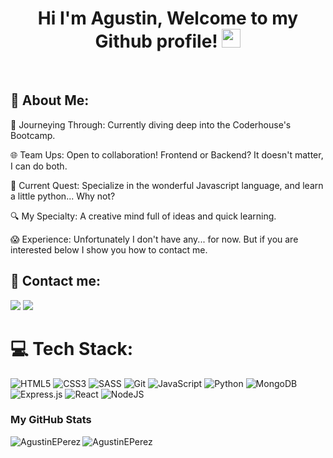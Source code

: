 <h1 align="center"> Hi I'm Agustin, Welcome to my Github profile! <img src="https://github.com/abdoachhoubi/abdoachhoubi/blob/main/gifs/Hi.gif" width="30"></h1>
<br>
<h2>💫 About Me:</h2>
<p>🚀 Journeying Through: Currently diving deep into the Coderhouse's Bootcamp.</p>
<p>🌐 Team Ups: Open to collaboration! Frontend or Backend? It doesn't matter, I can do both.</p>
<p>📘 Current Quest: Specialize in the wonderful Javascript language, and learn a little python... Why not?</p>
<p>🔍 My Specialty: A creative mind full of ideas and quick learning.</p>
<p>😱 Experience: Unfortunately I don't have any... for now. But if you are interested below I show you how to contact me.</p>

<h2>👀 Contact me:</h2>
<a target="_blank" href="https://www.linkedin.com/in/agust%C3%ADn-ezequiel-p%C3%A9rez-abb227287/"><img src="https://img.shields.io/badge/-LinkedIn-0077B5?style=for-the-badge&logo=Linkedin&logoColor=white"></img></a>
<a target="_blank" href="mailto:agusezeperez@gmail.com"><img src="https://img.shields.io/badge/-Gmail-D14836?style=for-the-badge&logo=Gmail&logoColor=white"></img></a>

# 💻 Tech Stack:
![HTML5](https://img.shields.io/badge/html5-%23E34F26.svg?style=for-the-badge&logo=html5&logoColor=white) ![CSS3](https://img.shields.io/badge/css3-%231572B6.svg?style=for-the-badge&logo=css3&logoColor=white)  ![SASS](https://img.shields.io/badge/SASS-hotpink.svg?style=for-the-badge&logo=SASS&logoColor=white) ![Git](https://img.shields.io/badge/git-%23F05033.svg?style=for-the-badge&logo=git&logoColor=white) ![JavaScript](https://img.shields.io/badge/javascript-%23323330.svg?style=for-the-badge&logo=javascript&logoColor=%23F7DF1E) ![Python](https://img.shields.io/badge/python-3670A0?style=for-the-badge&logo=python&logoColor=ffdd54) ![MongoDB](https://img.shields.io/badge/MongoDB-%234ea94b.svg?style=for-the-badge&logo=mongodb&logoColor=white) ![Express.js](https://img.shields.io/badge/express.js-%23404d59.svg?style=for-the-badge&logo=express&logoColor=%2361DAFB) ![React](https://img.shields.io/badge/react-%2320232a.svg?style=for-the-badge&logo=react&logoColor=%2361DAFB) ![NodeJS](https://img.shields.io/badge/node.js-6DA55F?style=for-the-badge&logo=node.js&logoColor=white) 

<h3>My GitHub Stats</h3>
<p> <img align="left" src="https://github-readme-stats.vercel.app/api?username=AgustinEPerez&show_icons=true&theme=dark&locale=en" alt="AgustinEPerez" /> <img align="left" src="https://github-readme-stats.vercel.app/api/top-langs?username=AgustinEPerez&show_icons=true&theme=dark&locale=en&layout=compact" alt="AgustinEPerez" /></p>
